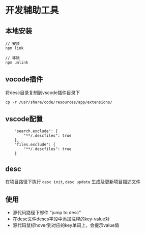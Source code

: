 # 开发辅助工具

## 本地安装

```
// 安装
npm link

// 移除
npm unlink
```

## vocode插件

将desc目录复制到vscode插件目录下

```
cp -r /usr/share/code/resources/app/extensions/
```

## vscode配置

```
    "search.exclude": {
        "**/.descfiles": true
    },
    "files.exclude": {
        "**/.descfiles": true
    }
```

## desc

在项目路径下执行 `desc init`, `desc update` 生成及更新项目描述文件

## 使用

- 源代码路径下邮件 "jump to desc"
- 在desc文件descs字段中添加注释的key-value对
- 源代码鼠标hover到对应的key单词上，会提示value值
